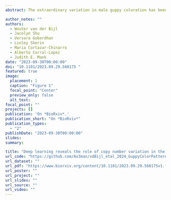 ```yaml
---
abstract: The extraordinary variation in male guppy coloration has been a powerful model for studying the interplay of natural and sexual selection. Many guppy populations exhibit substantial Y-linkage of color traits, and this has hampered the identification of the genetic architecture underlying male guppy color, as well as clouded our understanding of how this exceptional level of diversity is maintained. Here we used a population with low levels of Y-linkage for color variation to identify the heritability and genetic basis of male color variation using convolutional neural networks for high-resolution phenotyping coupled with selection experiments and controlled pedigrees and whole-genome resequencing for Genome Wide Association Study (GWAS) of colour. Our phenotypic and genomic results converge to show that color patterning in guppies is a combination of many heritable features, each with a partially overlapping genetic architecture. Unusually, our GWAS results suggest that copy number variation (CNV) is responsible for much of the variation in colour in guppies, providing a potential mechanism for the maintenance of variation of this classic model trait.

author_notes: ""
authors:
  - Wouter van der Bijl
  - Jacelyn Shu
  - Versara Goberdhan
  - Linley Sherin
  - Maria Cortazar-Chinarro
  - Alberto Corral-Lopez
  - Judith E. Mank
date: "2023-09-30T00:00:00"
doi: "10.1101/2023.09.29.560175 "
featured: true
image:
  placement: 1
  caption: "Figure 1"
  focal_point: "Center"
  preview_only: false
  alt_text:
focal_point: ""
projects: []
publication: 'On *BioRxiv*.'
publication_short: "On *BioRxiv*"
publication_types:
  - "2"
publishDate: "2023-09-30T00:00:00"
slides: 
summary: 

title: "Deep learning reveals the role of copy number variation in the genetic architecture of a highly polymorphic sexual trait"
url_code: "https://github.com/Ax3man/vdBijl_etal_2024_GuppyColorPatterns"
url_dataset: ""
url_pdf: "https://www.biorxiv.org/content/10.1101/2023.09.29.560175v1.full.pdf"
url_poster: ""
url_project: ""
url_slides: ""
url_source: ""
url_video: ""
---
```

